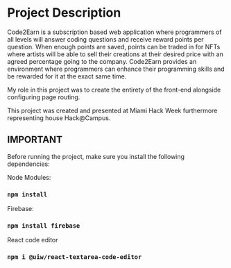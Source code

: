# Project Description

Code2Earn is a subscription based web application where programmers of all levels will answer coding questions and receive reward points per question. When enough points are saved, points can be traded in for NFTs where artists will be able to sell their creations at their desired price with an agreed percentage going to the company. Code2Earn provides an environment where programmers can enhance their programming skills and be rewarded for it at the exact same time.

My role in this project was to create the entirety of the front-end alongside configuring page routing.

This project was created and presented at Miami Hack Week furthermore representing house Hack@Campus.

## IMPORTANT

Before running the project, make sure you install the following dependencies:

Node Modules:
### `npm install`

Firebase:
### `npm install firebase`

React code editor
### `npm i @uiw/react-textarea-code-editor`
